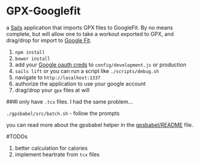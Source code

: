 # GPX-Googlefit 

a [Sails](http://sailsjs.org) application that imports GPX files to GoogleFit. By no means complete, but will allow one to take a workout exported to GPX, and drag/drop for import to [Google Fit](https://fit.google.com/).

1. `npm install`
2. `bower install`
3. add your [Google oauth creds](https://console.developers.google.com) to `config/development.js` or production
3. `sails lift` or you can run a script like `./scripts/debug.sh`
4. navigate to `http://localhost:1337`
5. authorize the application to use your google account
5. drag/drop your `gpx` files at will


###I only have `.tcx` files.
I had the same problem...

`./gpsbabel/src/batch.sh` - follow the prompts

you can read more about the gpsbabel helper in the [gpsbabel/README](./gpsbabel/README.md) file.

#TODOs
1. better calculation for calories
2. implement heartrate from `tcx` files
